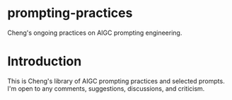# prompting-practices

Cheng's ongoing practices on AIGC prompting engineering.

# Introduction

This is Cheng's library of AIGC prompting practices and selected prompts.<br>
I'm open to any comments, suggestions, discussions, and criticism.

